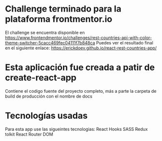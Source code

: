 # Challenge terminado para la plataforma frontmentor.io
El challenge se encuentra disponible en https://www.frontendmentor.io/challenges/rest-countries-api-with-color-theme-switcher-5cacc469fec04111f7b848ca
Puedes ver el resultado final en el siguiente enlace: https://erickdoev.github.io/react-rest-countries-app/

# Esta aplicación fue creada a patir de create-react-app
Contiene el codigo fuente del proyecto completo, más a parte la carpeta de build de producción con el nombre de docs

# Tecnologías usadas
Para esta app use las sigueintes tecnologias:
React Hooks
SASS
Redux tolkit
React Router DOM
